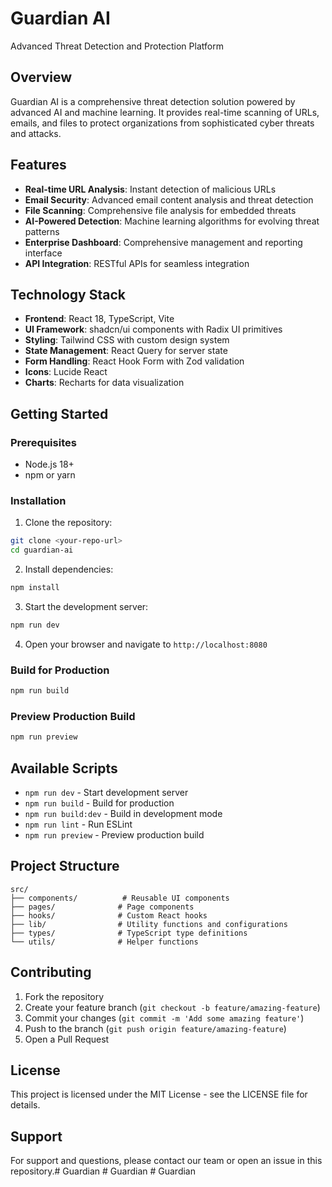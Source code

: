 # Guardian AI

Advanced Threat Detection and Protection Platform

## Overview

Guardian AI is a comprehensive threat detection solution powered by advanced AI and machine learning. It provides real-time scanning of URLs, emails, and files to protect organizations from sophisticated cyber threats and attacks.

## Features

- **Real-time URL Analysis**: Instant detection of malicious URLs
- **Email Security**: Advanced email content analysis and threat detection
- **File Scanning**: Comprehensive file analysis for embedded threats
- **AI-Powered Detection**: Machine learning algorithms for evolving threat patterns
- **Enterprise Dashboard**: Comprehensive management and reporting interface
- **API Integration**: RESTful APIs for seamless integration

## Technology Stack

- **Frontend**: React 18, TypeScript, Vite
- **UI Framework**: shadcn/ui components with Radix UI primitives
- **Styling**: Tailwind CSS with custom design system
- **State Management**: React Query for server state
- **Form Handling**: React Hook Form with Zod validation
- **Icons**: Lucide React
- **Charts**: Recharts for data visualization

## Getting Started

### Prerequisites

- Node.js 18+ 
- npm or yarn

### Installation

1. Clone the repository:
```bash
git clone <your-repo-url>
cd guardian-ai
```

2. Install dependencies:
```bash
npm install
```

3. Start the development server:
```bash
npm run dev
```

4. Open your browser and navigate to `http://localhost:8080`

### Build for Production

```bash
npm run build
```

### Preview Production Build

```bash
npm run preview
```

## Available Scripts

- `npm run dev` - Start development server
- `npm run build` - Build for production
- `npm run build:dev` - Build in development mode
- `npm run lint` - Run ESLint
- `npm run preview` - Preview production build

## Project Structure

```
src/
├── components/          # Reusable UI components
├── pages/              # Page components
├── hooks/              # Custom React hooks
├── lib/                # Utility functions and configurations
├── types/              # TypeScript type definitions
└── utils/              # Helper functions
```

## Contributing

1. Fork the repository
2. Create your feature branch (`git checkout -b feature/amazing-feature`)
3. Commit your changes (`git commit -m 'Add some amazing feature'`)
4. Push to the branch (`git push origin feature/amazing-feature`)
5. Open a Pull Request

## License

This project is licensed under the MIT License - see the LICENSE file for details.

## Support

For support and questions, please contact our team or open an issue in this repository.#   G u a r d i a n  
 #   G u a r d i a n  
 #   G u a r d i a n  
 